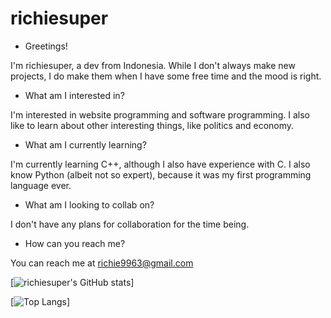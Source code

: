# richiesuper

- Greetings!

I'm richiesuper, a dev from Indonesia. While I don't always make new projects,
I do make them when I have some free time and the mood is right.

- What am I interested in?

I'm interested in website programming and software programming. I also like to
learn about other interesting things, like politics and economy.

- What am I currently learning?

I'm currently learning C++, although I also have experience with C.
I also know Python (albeit not so expert), because it was my first programming language ever.

- What am I looking to collab on?

I don't have any plans for collaboration for the time being.

- How can you reach me?

You can reach me at richie9963@gmail.com

[![richiesuper's GitHub stats](https://github-readme-stats.vercel.app/api?username=richiesuper&show_icons=true&theme=tokyonight)]

[![Top Langs](https://github-readme-stats.vercel.app/api/top-langs/?username=richiesuper)]
